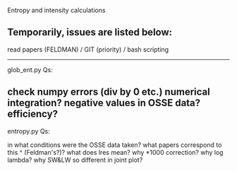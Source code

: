 Entropy and intensity calculations

Temporarily, issues are listed below:
-------------------------------------

read papers (FELDMAN) / GIT (priority) / bash scripting

----
glob_ent.py Qs:

check numpy errors (div by 0 etc.)
numerical integration?
negative values in OSSE data?
efficiency?
--
entropy.py Qs:

in what conditions were the OSSE data taken?
what papers correspond to this ^ (Feldman's?)?
what does lres mean?
why *1000 correction?
why log lambda?
why SW&LW so different in joint plot?
